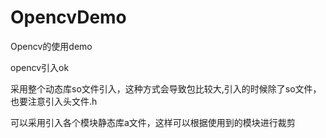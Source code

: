 # OpencvDemo
Opencv的使用demo

opencv引入ok

采用整个动态库so文件引入，这种方式会导致包比较大,引入的时候除了so文件，也要注意引入头文件.h

可以采用引入各个模块静态库a文件，这样可以根据使用到的模块进行裁剪


